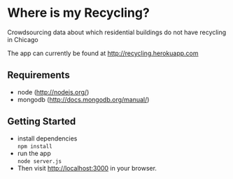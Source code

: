 Where is my Recycling?
======================

Crowdsourcing data about which residential buildings do not have recycling in Chicago

The app can currently be found at http://recycling.herokuapp.com

Requirements
------------

* node (http://nodejs.org/)
* mongodb (http://docs.mongodb.org/manual/)


Getting Started
---------------

* install dependencies  
  `npm install`
* run the app  
  `node server.js`
* Then visit [http://localhost:3000](http://localhost:3000) in your browser.
